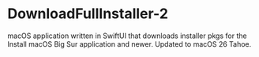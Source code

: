 # DownloadFullInstaller-2
macOS application written in SwiftUI that downloads installer pkgs for the Install macOS Big Sur application and newer. Updated to macOS 26 Tahoe.
